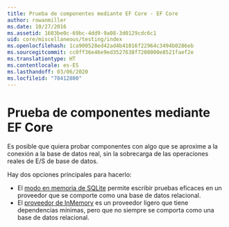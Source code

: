 ```yaml
---
title: Prueba de componentes mediante EF Core - EF Core
author: rowanmiller
ms.date: 10/27/2016
ms.assetid: 1603be0c-69bc-4dd9-9a08-3d0129cdc6c1
uid: core/miscellaneous/testing/index
ms.openlocfilehash: 1ca900528ed42ad4b41016f22964c3494b0286eb
ms.sourcegitcommit: cc0ff36e46e9ed3527638f7208000e8521faef2e
ms.translationtype: HT
ms.contentlocale: es-ES
ms.lasthandoff: 03/06/2020
ms.locfileid: "78412800"
---
```

# <a name="testing-components-using-ef-core"></a>Prueba de componentes mediante EF Core

Es posible que quiera probar componentes con algo que se aproxime a la conexión a la base de datos real, sin la sobrecarga de las operaciones reales de E/S de base de datos.

Hay dos opciones principales para hacerlo:

* El [modo en memoria de SQLite](sqlite.md) permite escribir pruebas eficaces en un proveedor que se comporte como una base de datos relacional.
* El [proveedor de InMemory](in-memory.md) es un proveedor ligero que tiene dependencias mínimas, pero que no siempre se comporta como una base de datos relacional.
